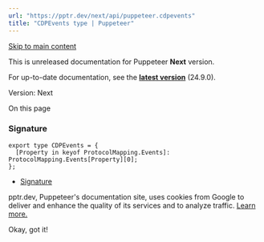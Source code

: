 ```yaml
---
url: "https://pptr.dev/next/api/puppeteer.cdpevents"
title: "CDPEvents type | Puppeteer"
---
```


[Skip to main content](https://pptr.dev/next/api/puppeteer.cdpevents#__docusaurus_skipToContent_fallback)

This is unreleased documentation for Puppeteer **Next** version.

For up-to-date documentation, see the **[latest version](https://pptr.dev/api/puppeteer.cdpevents)** (24.9.0).

Version: Next

On this page

### Signature [​](https://pptr.dev/next/api/puppeteer.cdpevents\#signature "Direct link to Signature")

```codeBlockLines_RjmQ
export type CDPEvents = {
  [Property in keyof ProtocolMapping.Events]: ProtocolMapping.Events[Property][0];
};

```

- [Signature](https://pptr.dev/next/api/puppeteer.cdpevents#signature)

pptr.dev, Puppeteer's documentation site, uses cookies from Google to deliver and enhance the quality of its services and to analyze traffic. [Learn more.](https://policies.google.com/technologies/cookies)

Okay, got it!